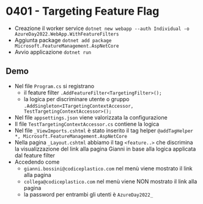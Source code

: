 # 0401 - Targeting Feature Flag
- Creazione il worker service `dotnet new webapp --auth Individual -o AzureDay2022.WebApp.WithFeatureFilters`
- Aggiunta package `dotnet add package Microsoft.FeatureManagement.AspNetCore`
- Avvio applicazione `dotnet run`

## Demo
- Nel file `Program.cs` si registrano 
  - il feature filter `.AddFeatureFilter<TargetingFilter>();`
  - la logica per discriminare utente o gruppo `.AddSingleton<ITargetingContextAccessor, TestTargetingContextAccessor>();`
- Nel file `appsettings.json` viene valorizzata la configurazione
- Il file `TestTargetingContextAccessor.cs` contiene la logica
- Nel file  `_ViewImports.cshtml` è stato inserito il tag helper `@addTagHelper *, Microsoft.FeatureManagement.AspNetCore`
- Nella pagina `_Layout.cshtml` abbiamo il tag `<feature..>` che discrimina la visualizzazione del link alla pagina Gianni in base alla logica applicata dal feature filter
- Accedendo come
  - `gianni.bossini@codiceplastico.com` nel menù viene mostrato il link alla pagina
  - `collega@codiceplastico.com` nel menù viene NON mostrato il link alla pagina
  - la password per entrambi gli utenti è `AzureDay2022_`